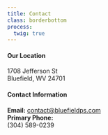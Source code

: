 ```yaml
---
title: Contact
class: borderbottom
process:
  twig: true
---
```


#### Our Location
1708 Jefferson St <br />
Bluefield, WV 24701 <br />

#### Contact Information
**Email:**  		 		contact@bluefieldps.com<br />
**Primary Phone:**   		<br />(304) 589-0239<br />
